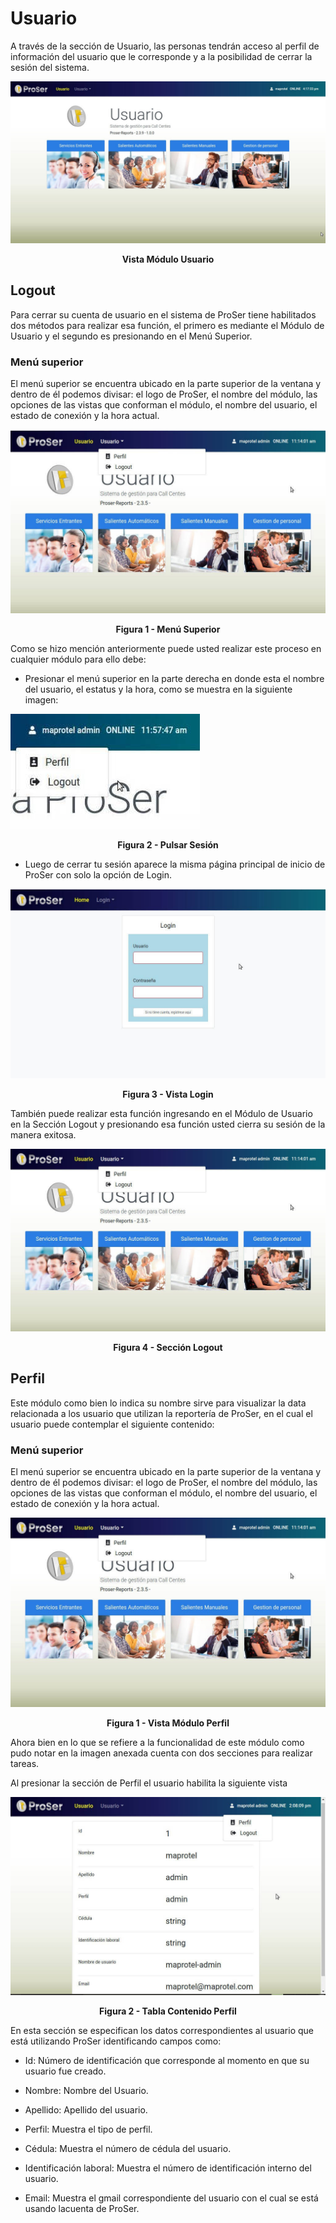 
# Usuario
A través de la sección de Usuario, las personas tendrán acceso al perfil de información del usuario que le corresponde y a la posibilidad de cerrar la sesión del sistema.

![Texto alternativo](img/07-user/01-user/user-view.jpg)

**<center> Vista Módulo Usuario </center>**

## Logout 
Para cerrar su cuenta de usuario en el sistema de ProSer tiene habilitados dos métodos para realizar esa función, el primero es mediante el Módulo de Usuario y el segundo es presionando en el Menú Superior.

### Menú superior
El menú superior se encuentra ubicado en la parte superior de la ventana y dentro de él podemos divisar: el logo de ProSer, el nombre del módulo, las opciones de las vistas que conforman el módulo, el nombre del usuario, el estado de conexión y la hora actual.

![Texto alternativo](img/07-user/01-user/menu-superior.jpg)

**<center> Figura 1 - Menú Superior </center>**

Como se hizo mención anteriormente puede usted realizar este proceso en cualquier módulo para ello debe:

- Presionar el menú superior en la parte derecha en donde esta el nombre del usuario, el estatus y la hora, como se muestra en la siguiente imagen:

![Texto alternativo](img/07-user/01-user/pulsar-sesion.jpg)

**<center> Figura 2 - Pulsar Sesión </center>**

- Luego de cerrar tu sesión aparece la misma página principal de inicio de ProSer con solo la opción de Login.

![Texto alternativo](img/07-user/01-user/login.jpg)

**<center> Figura 3 - Vista Login </center>**

También puede realizar esta función ingresando en el Módulo de Usuario en la Sección Logout y presionando esa función usted cierra su sesión de la manera exitosa.

![Texto alternativo](img/07-user/01-user/logout.jpg)

**<center> Figura 4 - Sección Logout </center>**

## Perfil
Este módulo como bien lo indica su nombre sirve para visualizar la data relacionada a los usuario que utilizan la reportería de ProSer, en el cual el usuario puede contemplar el siguiente contenido:

### Menú superior
El menú superior se encuentra ubicado en la parte superior de la ventana y dentro de él podemos divisar: el logo de ProSer, el nombre del módulo, las opciones de las vistas que conforman el módulo, el nombre del usuario, el estado de conexión y la hora actual.

![Texto alternativo](img/07-user/01-user/profile.jpg)

**<center> Figura 1 - Vista Módulo Perfil </center>**

Ahora bien en lo que se refiere a la funcionalidad de este módulo como pudo notar en la imagen anexada cuenta con dos secciones para realizar tareas.

Al presionar la sección de Perfil el usuario habilita la siguiente vista

![Texto alternativo](img/07-user/01-user/tabla-contenido-perfil.jpg)

**<center> Figura 2 - Tabla Contenido  Perfil </center>**

En esta sección se especifican los datos correspondientes al usuario que está utilizando ProSer identificando campos como:

- Id: Número de identificación que corresponde al momento en que su usuario fue creado.

- Nombre: Nombre del Usuario.

- Apellido: Apellido del usuario.

- Perfil: Muestra el tipo de perfil.

- Cédula: Muestra el número de cédula del usuario.

- Identificación laboral: Muestra el número de identificación interno del usuario.

- Email: Muestra el gmail correspondiente del usuario con el cual se está usando lacuenta de ProSer.



